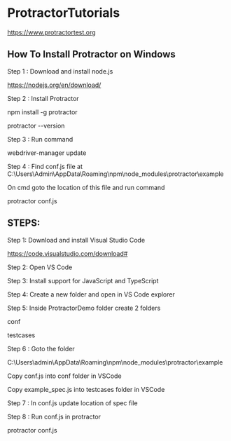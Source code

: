 # ProtractorTutorials

https://www.protractortest.org

How To Install Protractor on Windows
---------------------------------
Step 1 : Download and install node.js

 https://nodejs.org/en/download/

Step 2 : Install Protractor

 npm install -g protractor

protractor --version

Step 3 : Run command

webdriver-manager update

Step 4 : Find conf.js file at C:\Users\Admin\AppData\Roaming\npm\node_modules\protractor\example

On cmd goto the location of this file and run command

protractor conf.js
 
 
STEPS:
-------------
Step 1: Download and install Visual Studio Code

https://code.visualstudio.com/download#

Step 2: Open VS Code

Step 3: Install support for JavaScript and TypeScript

Step 4: Create a new folder and open in VS Code explorer

Step 5: Inside ProtractorDemo folder create 2 folders

conf

testcases

Step 6 : Goto the folder 

  C:\Users\admin\AppData\Roaming\npm\node_modules\protractor\example

Copy conf.js into conf folder in VSCode

Copy example_spec.js into testcases folder in VSCode

Step 7 : In conf.js update location of spec file

Step 8 : Run conf.js in protractor

protractor conf.js 
